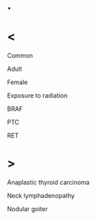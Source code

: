 # .

# <

Common

Adult

Female

Exposure to radiation

BRAF

PTC

RET

# >

Anaplastic thyroid carcinoma

Neck lymphadenopathy

Nodular goiter
